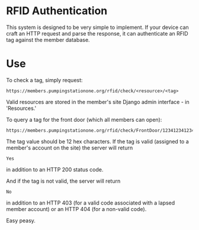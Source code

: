 # RFID Authentication

This system is designed to be very simple to implement. If your device can craft an HTTP request and parse the response, it can authenticate an RFID tag against the member database.

# Use

To check a tag, simply request:

    https://members.pumpingstationone.org/rfid/check/<resource>/<tag>

Valid resources are stored in the member's site Django admin interface - in 'Resources.'

To query a tag for the front door (which all members can open):

    https://members.pumpingstationone.org/rfid/check/FrontDoor/123412341234

The tag value should be 12 hex characters. If the tag is valid (assigned to a member's account on the site) the server will return 

    Yes

in addition to an HTTP 200 status code.

And if the tag is not valid, the server will return

    No

in addition to an HTTP 403 (for a valid code associated with a lapsed member account) or an HTTP 404 (for a non-valid code).

Easy peasy.
